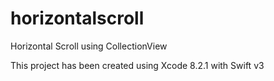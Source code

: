 # horizontalscroll
Horizontal Scroll using CollectionView

This project has been created using Xcode 8.2.1 with Swift v3
